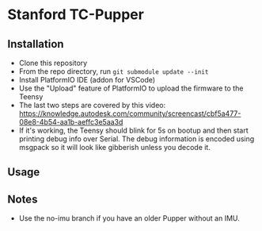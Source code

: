 # Stanford TC-Pupper

## Installation
* Clone this repository
* From the repo directory, run ```git submodule update --init```
* Install PlatformIO IDE (addon for VSCode)
* Use the "Upload" feature of PlatformIO to upload the firmware to the Teensy
* The last two steps are covered by this video: https://knowledge.autodesk.com/community/screencast/cbf5a477-08e8-4b54-aa1b-aeffc3e5aa3d 
* If it's working, the Teensy should blink for 5s on bootup and then start printing debug info over Serial. The debug information is encoded using msgpack so it will look like gibberish unless you decode it.

## Usage

## Notes
* Use the no-imu branch if you have an older Pupper without an IMU.
